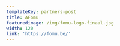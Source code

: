 ```yaml
---
templateKey: partners-post
title: AFomu
featuredimage: /img/fomu-logo-finaal.jpg
width: 120
link: 'https://fomu.be/'
---
```


